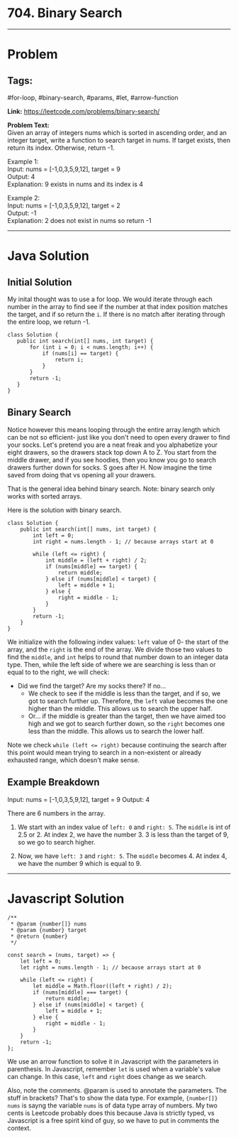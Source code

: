 # 704. Binary Search

---

# Problem

## Tags: 
#for-loop, #binary-search, #params, #let, #arrow-function

**Link:** https://leetcode.com/problems/binary-search/  

**Problem Text:**    
Given an array of integers nums which is sorted in ascending order, and an integer target, write a function to search target in nums. If target exists, then return its index. Otherwise, return -1.

Example 1:  
Input: nums = [-1,0,3,5,9,12], target = 9  
Output: 4  
Explanation: 9 exists in nums and its index is 4  

Example 2:  
Input: nums = [-1,0,3,5,9,12], target = 2  
Output: -1  
Explanation: 2 does not exist in nums so return -1  

---

# Java Solution

## Initial Solution

My inital thought was to use a for loop.
We would iterate through each number in the array to find see if the number at that index position matches the target, and if so return the `i`.
If there is no match after iterating through the entire loop, we return -1.

```
class Solution {
   public int search(int[] nums, int target) {
       for (int i = 0; i < nums.length; i++) {
           if (nums[i] == target) {
               return i;
           }
       }
       return -1;
   }
}
```

## Binary Search

Notice however this means looping through the entire array.length which can be not so efficient- just like you don't need to open every drawer to find your socks.
Let's pretend you are a neat freak and you alphabetize your eight drawers, so the drawers stack top down A to Z. You start from the middle drawer, and if you see hoodies, then you know you go to search drawers further down for socks. S goes after H.
Now imagine the time saved from doing that vs opening all your drawers.

That is the general idea behind binary search. Note: binary search only works with sorted arrays.

Here is the solution with binary search.

```
class Solution {
    public int search(int[] nums, int target) {
        int left = 0;
        int right = nums.length - 1; // because arrays start at 0

        while (left <= right) {
            int middle = (left + right) / 2;
            if (nums[middle] == target) {
                return middle;
            } else if (nums[middle] < target) {
                left = middle + 1;
            } else {
                right = middle - 1;
            }
        }
        return -1;
    }
}
```

We initialize with the following index values: `left` value of 0- the start of the array, and the `right` is the end of the array.
We divide those two values to find the `middle`, and `int` helps to round that number down to an integer data type.
Then, while the left side of where we are searching is less than or equal to to the right, we will check:

- Did we find the target? Are my socks there?
  If no...
  - We check to see if the middle is less than the target, and if so, we got to search further up. Therefore, the `left` value becomes the one higher than the middle. This allows us to search the upper half.
  - Or... if the middle is greater than the target, then we have aimed too high and we got to search further down, so the `right` becomes one less than the middle. This allows us to search the lower half.


Note we check `while (left <= right)` because continuing the search after this point would mean trying to search in a non-existent or already exhausted range, which doesn't make sense.


## Example Breakdown 
Input: nums = [-1,0,3,5,9,12], target = 9
Output: 4

There are 6 numbers in the array.
1. We start with an index value of `left: 0` and `right: 5`. The `middle` is int of 2.5 or 2. 
At index 2, we have the number 3.
3 is less than the target of 9, so we go to search higher.

2. Now, we have `left: 3` and `right: 5`.  The `middle` becomes 4. 
At index 4, we have the number 9 which is equal to 9. 


---

# Javascript Solution

```
/**
 * @param {number[]} nums
 * @param {number} target
 * @return {number}
 */

const search = (nums, target) => {
    let left = 0;
    let right = nums.length - 1; // because arrays start at 0

    while (left <= right) {
        let middle = Math.floor((left + right) / 2);
        if (nums[middle] === target) {
            return middle;
        } else if (nums[middle] < target) {
            left = middle + 1;
        } else {
            right = middle - 1;
        }
    }
    return -1;
};

```
We use an arrow function to solve it in Javascript with the parameters in parenthesis. 
In Javascript, remember `let` is used when a variable's value can change. In this case, `left` and `right` does change as we search. 

Also, note the comments. @param is used to annotate the parameters. The stuff in brackets? That's to show the data type. For example, `{number[]} nums` is sayng the variable `nums` is of data type array of numbers. My two cents is Leetcode probably does this because Java is strictly typed, vs Javascript is a free spirit kind of guy, so we have to put in comments the context. 